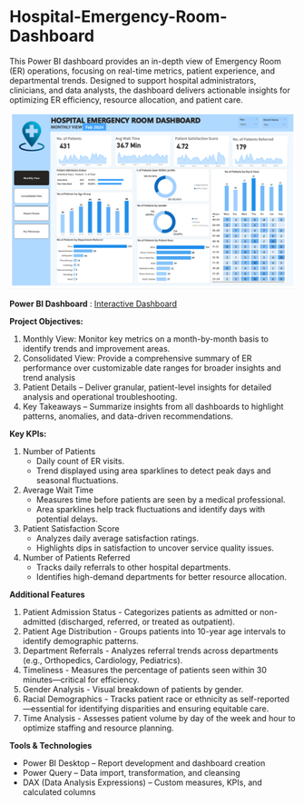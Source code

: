 # Hospital-Emergency-Room-Dashboard
This Power BI dashboard provides an in-depth view of Emergency Room (ER) operations, focusing on real-time metrics, patient experience, and departmental trends. Designed to support hospital administrators, clinicians, and data analysts, the dashboard  delivers actionable insights for optimizing ER efficiency, resource allocation, and patient care.

![](hospital_emergency_room.png)

**Power BI Dashboard** : [Interactive Dashboard](https://app.powerbi.com/view?r=eyJrIjoiMzQxMjBiNjQtMTY4NC00OGJlLTkzZDYtMzlkOTA2ZDllMjljIiwidCI6ImM2ZTU0OWIzLTVmNDUtNDAzMi1hYWU5LWQ0MjQ0ZGM1YjJjNCJ9)

**Project Objectives:**
1.	Monthly View: Monitor key metrics on a month-by-month basis to identify trends and improvement areas.
2.	Consolidated View: Provide a comprehensive summary of ER performance over customizable date ranges for broader insights and trend analysis
3.	Patient Details – Deliver granular, patient-level insights for detailed analysis and operational troubleshooting.
4.	Key Takeaways – Summarize insights from all dashboards to highlight patterns, anomalies, and data-driven recommendations.

**Key KPIs:**
1.	Number of Patients
    - Daily count of ER visits.
    - Trend displayed using area sparklines to detect peak days and seasonal fluctuations.
2.	Average Wait Time
    - Measures time before patients are seen by a medical professional.
    - Area sparklines help track fluctuations and identify days with potential delays.
3.	Patient Satisfaction Score
    - Analyzes daily average satisfaction ratings.
    - Highlights dips in satisfaction to uncover service quality issues.
4.	Number of Patients Referred
    - Tracks daily referrals to other hospital departments.
    - Identifies high-demand departments for better resource allocation.

**Additional Features**
1.	Patient Admission Status
        - Categorizes patients as admitted or non-admitted (discharged, referred, or treated as outpatient).
2.	Patient Age Distribution
        - Groups patients into 10-year age intervals to identify demographic patterns.
3.	Department Referrals
        - Analyzes referral trends across departments (e.g., Orthopedics, Cardiology, Pediatrics).
4.	Timeliness
        - Measures the percentage of patients seen within 30 minutes—critical for efficiency.
5.	Gender Analysis
        - Visual breakdown of patients by gender.
6.	Racial Demographics
        - Tracks patient race or ethnicity as self-reported—essential for identifying disparities and ensuring equitable care.
7.	Time Analysis
        - Assesses patient volume by day of the week and hour to optimize staffing and resource planning.

**Tools & Technologies**
- Power BI Desktop – Report development and dashboard creation
- Power Query – Data import, transformation, and cleansing
- DAX (Data Analysis Expressions) – Custom measures, KPIs, and calculated columns


